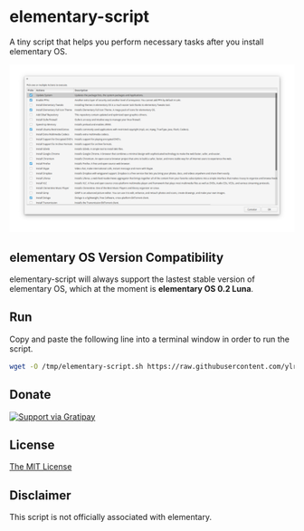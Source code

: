 # elementary-script

A tiny script that helps you perform necessary tasks after you install elementary OS.

![Screenshot](https://raw.githubusercontent.com/ylrxeidx/elementary-script/master/Screenshot.png)

## elementary OS Version Compatibility

elementary-script will always support the lastest stable version of elementary OS, which at the moment is **elementary OS 0.2 Luna**.

## Run

Copy and paste the following line into a terminal window in order to run the script.

```bash
wget -O /tmp/elementary-script.sh https://raw.githubusercontent.com/ylrxeidx/elementary-script/master/elementary-script.sh && chmod +x /tmp/elementary-script.sh && /tmp/elementary-script.sh
```

## Donate

[![Support via Gratipay](https://cdn.rawgit.com/gratipay/gratipay-badge/2.3.0/dist/gratipay.png)](https://gratipay.com/ylrxeidx/)

## License

[The MIT License](http://ylrxeidx.mit-license.org/ "The MIT License")

## Disclaimer

This script is not officially associated with elementary.

